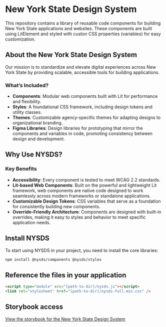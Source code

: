 # New York State Design System

This repository contains a library of reusable code components for building New York State applications and websites. These components are built using LitElement and styled with custon CSS properties (variables) for easy customization.

## About the New York State Design System
Our mission is to standardize and elevate digital experiences across New York State by providing scalable, accessible tools for building applications.

### What’s Included?
 - **Components**: Modular web components built with Lit for performance and flexibility.
 - **Styles**: A foundational CSS framework, including design tokens and utility classes.
 - **Themes**: Customizable agency-specific themes for adapting designs to organizational branding.
 - **Figma Libraries**: Design libraries for prototyping that mirror the components and variables in code, promoting consistency between design and development.

## Why Use NYSDS?
### Key Benefits
 - **Accessibility**: Every component is tested to meet WCAG 2.2 standards.
 - **Lit-based Web Components**: Built on the powerful and lightweight Lit framework, web components are native code designed to work seamlessly across modern frameworks or standalone applications.
 - **Customizable Design Tokens**: CSS variables that serve as a foundation for consistently building new components.
 - **Override-Friendly Architecture**: Components are designed with built-in overrides, making it easy to styles and behavior to meet specific application needs.

<!-- TODO: Additionally, corresponding Figma components and variables are available for prototyping. -->

## Install NYSDS
To start using NYSDS in your project, you need to install the core libraries:

```bash
npm install @nysds/components @nysds/styles
```

## Reference the files in your application
```html
<script type="module" src="[path-to-dir]/nysds.js"></script>
<link rel="stylesheet" href="[path-to-dir]/nysds-full.min.css" />
```

## Storybook access
[View the storybook for the New York State Design System](https://its-hcd.github.io/nysds)
